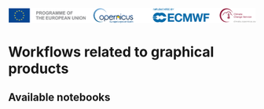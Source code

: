 ![logo](../LogoLine_horizon_C3S.png)

Workflows related to graphical products
=======================================


## Available notebooks

```{tableofcontents}
```
